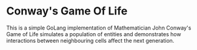 # Conway's Game Of Life
This is a simple GoLang implementation of Mathematician John Conway's Game of Life simulates a population of entities and demonstrates how interactions between neighbouring cells affect the next generation.
